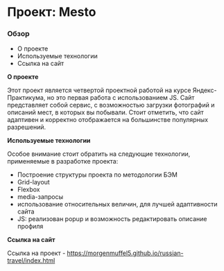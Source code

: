 # Проект: Mesto

### Обзор
* О проекте
* Используемые технологии
* Ссылка на сайт

**О проекте**

Этот проект является четвертой проектной работой на курсе Яндекс-Практикума, но это первая работа с использованием JS.
Сайт представляет собой сервис, с возможностью загрузки фотографий и описаний мест, в которых вы побывали.
Стоит отметить, что сайт адаптивен и корректно отображается на большинстве популярных разрешений.

**Используемые технологии**

Особое внимание стоит обратить на следующие технологии, применяемые в разработке проекта:
* Построение структуры проекта по методологии БЭМ
* Grid-layout
* Flexbox
* media-запросы
* использование относительных величин, для лучшей адаптивности сайта
* JS: реализован popup и возможность редактировать описание профиля


**Ссылка на сайт**

Ссылка на проект - https://morgenmuffel5.github.io/russian-travel/index.html 